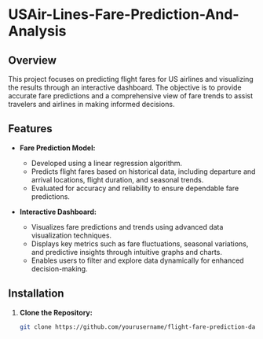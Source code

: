 # USAir-Lines-Fare-Prediction-And-Analysis
## Overview

This project focuses on predicting flight fares for US airlines and visualizing the results through an interactive dashboard. The objective is to provide accurate fare predictions and a comprehensive view of fare trends to assist travelers and airlines in making informed decisions.

## Features

- **Fare Prediction Model:**
  - Developed using a linear regression algorithm.
  - Predicts flight fares based on historical data, including departure and arrival locations, flight duration, and seasonal trends.
  - Evaluated for accuracy and reliability to ensure dependable fare predictions.

- **Interactive Dashboard:**
  - Visualizes fare predictions and trends using advanced data visualization techniques.
  - Displays key metrics such as fare fluctuations, seasonal variations, and predictive insights through intuitive graphs and charts.
  - Enables users to filter and explore data dynamically for enhanced decision-making.

## Installation

1. **Clone the Repository:**
   ```bash
   git clone https://github.com/yourusername/flight-fare-prediction-dashboard.git
